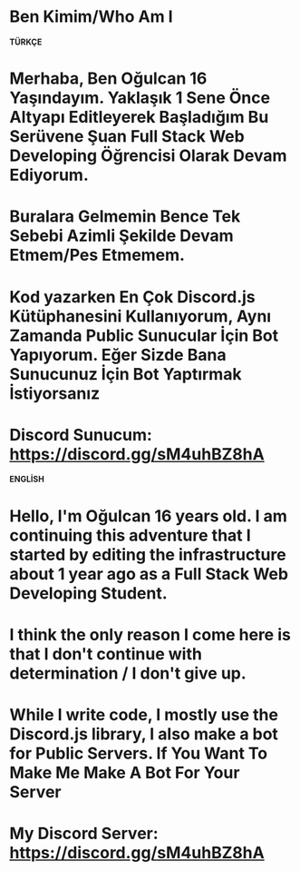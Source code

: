 Ben Kimim/Who Am I
===================

**TÜRKÇE**

# Merhaba, Ben Oğulcan 16 Yaşındayım. Yaklaşık 1 Sene Önce Altyapı Editleyerek Başladığım Bu Serüvene Şuan Full Stack Web Developing Öğrencisi Olarak Devam Ediyorum.
# Buralara Gelmemin Bence Tek Sebebi Azimli Şekilde Devam Etmem/Pes Etmemem. 

# Kod yazarken En Çok Discord.js Kütüphanesini Kullanıyorum, Aynı Zamanda Public Sunucular İçin Bot Yapıyorum. Eğer Sizde Bana Sunucunuz İçin Bot Yaptırmak İstiyorsanız 
# Discord Sunucum: https://discord.gg/sM4uhBZ8hA


**ENGLİSH**

# Hello, I'm Oğulcan 16 years old. I am continuing this adventure that I started by editing the infrastructure about 1 year ago as a Full Stack Web Developing Student.
# I think the only reason I come here is that I don't continue with determination / I don't give up.

# While I write code, I mostly use the Discord.js library, I also make a bot for Public Servers. If You Want To Make Me Make A Bot For Your Server
# My Discord Server: https://discord.gg/sM4uhBZ8hA
